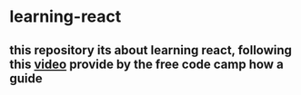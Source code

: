 # learning-react

## this repository its about learning react, following this [video](https://www.youtube.com/watch?v=4UZrsTqkcW4) provide by the free code camp how a guide
